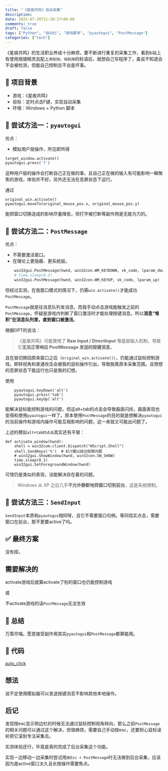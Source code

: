 ```yaml
---
title: "《星痕共鸣》自动采集"
description: 
date: 2025-07-20T21:20:27+08:00
comments: true
draft: false
tags: ["Python", "自动化", "游戏脚本", "pyautogui", "PostMessage"]
categories: ["tech"]
---
```

《星痕共鸣》的生活职业养成十分麻烦，要不断进行重复的采集工作，看到b站上有使用按键精灵且配上`用别怕，怕别用`的标语后，就想自己写程序了，虽说不知道会不会被检测，但能自己控制总不会是坏事。

## 📌 项目背景

- 游戏：《星痕共鸣》
- 目标：定时点击F键，实现自动采集
- 环境：Windows + Python 脚本

## 🧪 尝试方法一：`pyautogui`

优点：

- 模拟用户层操作，所见即所得

```python
target_window.activate()
pyautogui.press('f')
```

这种用户层的操作会打断自己正在做的事，且自己正在做的输入有可能影响一瞬聚焦的游戏，体验并不好。另外还无法在息屏状态下运行。

通过

```
original_win.activate()
pyautogui.moveTo(original_mouse_pos.x, original_mouse_pos.y)
```

能把窗口切换造成的影响尽量降低，但打字被打断等副作用是无能为力的。

## 🧪 尝试方法二：`PostMessage`

优点：

* 不需要激活窗口。
* 在理论上更隐蔽、更系统层。


```python
    win32gui.PostMessage(hwnd, win32con.WM_KEYDOWN, vk_code, lparam_down)
    # time.sleep(0.2)
    win32gui.PostMessage(hwnd, win32con.WM_KEYUP, vk_code, lparam_up)
```

但经过实测，在我窗口模式的情况下，仍需`win.activate()`才能成功`PostMessage`。

`PostMessage`就是往消息队列发消息。而我手动点击游戏能触发之前的`PostMessage`，怀疑是游戏内判断了窗口激活时才能处理按键消息。所以**消息“堆积”在消息队列里，直到窗口被激活**。

根据GPT的说法：

> 《星痕共鸣》可能使用了 **Raw Input / DirectInput** 等底层输入机制，导致它**无法正常响应 PostMessage 发送的按键消息**。

且在我切换回原来窗口之后（`original_win.activate()`），仍能通过鼠标控制游戏，即转视角和普通攻击会被我的鼠标操作引出，导致脱离原本采集范围。且预想的息屏状态下能运行也只是我的幻想。

使用

```
    pyautogui.keyDown('alt')
    pyautogui.press('tab')
    pyautogui.keyUp('alt')
```

能解决鼠标能控制游戏的问题，但这alt+tab的点击会导致画面闪烁，画面表现也变得和使用`pyautogui`一样了。原本使用`PostMessage`的目的就是想解决`pyautogui`的当前操作和游戏内操作可能互相影响的问题，这一来就又可能出问题了。

上述的模拟`alt+tab的点击`其实还有平替：

```
def activate_window(hwnd):
    shell = win32com.client.Dispatch("WScript.Shell")
    shell.SendKeys('%')  # Alt键以绕过权限问题
    # win32gui.ShowWindow(hwnd, win32con.SW_SHOW)
    time.sleep(0.1)
    win32gui.SetForegroundWindow(hwnd)
```

可惜仍是类似的表现，没能解决存在着的问题。

> Windows 从 XP 之后几乎**不允许静默地将窗口切到前台**，这是系统限制。

## 🧪 尝试方法三：`SendInput`

`SendInput`本质和`pyautogui`相同呀，且它不需要窗口句柄，等同现实点击，需要窗口在前台，那不更要active了吗。

## ✅ 最终方案

没有捏。

## 需要解决的

activate游戏后就算activate了别的窗口也仍能控制游戏

或

不activate游戏的话`PostMessage`无法生效

## 🏁 总结

万策尽喵。愿意接受副作用其实`pyautogui`和`PostMessage`都算能用。

## 🧩 代码

[auto_click](https://github.com/xxfttkx/auto_click)

## 想法

说不定使用模拟器可以发送按键消息不影响其他本地操作。

## 后记

发现按esc显示侧边栏的时候无法通过鼠标控制视角转向，那么之前`PostMessage`的相关问题可以通过这个解决，但很麻烦，需要自己手动按esc，还要担心鼠标滚轮把它滚到专注采集去。

实测体验还行，毕竟是真的完成了后台采集这个功能。

实现一边移动一边采集时尝试用`按Esc + PostMessage`时无法做到后台采集，应该因为是active窗口太久且长按操作需要焦点。
